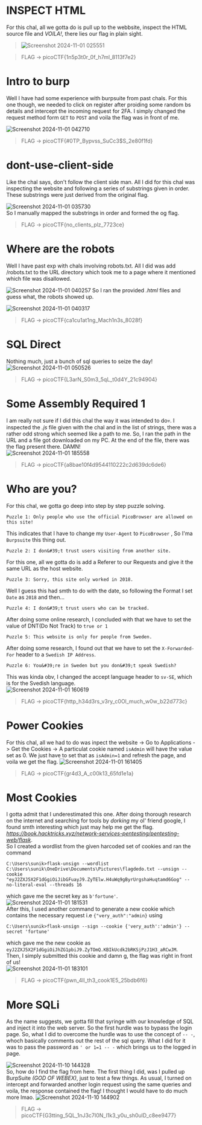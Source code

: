 # INSPECT HTML
For this chal, all we gotta do is pull up to the webbsite, inspect the HTML source file and _VOILA!_, there lies our flag in plain sight.


> ![Screenshot 2024-11-01 025551](https://github.com/user-attachments/assets/0349a19c-10c6-42a3-ba1f-86e94a1bc168)

> FLAG -> picoCTF{1n5p3t0r_0f_h7ml_8113f7e2}

  

# Intro to burp
Well I have had some experience with burpsuite from past chals. For this one though, we needed to click on register after proiding some random bs details and intercept the incoming request for 2FA. I simply changed the request method form `GET` to `POST` and voila the flag was in front of me.  


![Screenshot 2024-11-01 042710](https://github.com/user-attachments/assets/afd0cfb3-507b-4436-9ccd-9251bdd58807)


> FLAG -> picoCTF{#0TP_Bypvss_SuCc3$S_2e80f1fd}


# dont-use-client-side
Like the chal says, don't follow the client side man. All I did for this chal was inspecting the website and following a series of substrings given in order. These substrings were just derived from the original flag.  

![Screenshot 2024-11-01 035730](https://github.com/user-attachments/assets/73617819-0694-441b-88fc-8fabd478e619)  
So I manually mapped the substrings in order and formed the og flag.

> FLAG -> picoCTF{no_clients_plz_7723ce}

# Where are the robots
Well I have past exp with chals involving robots.txt. All I did was add /robots.txt to the URL directory which took me to a page where it mentioned which file was disallowed.  

![Screenshot 2024-11-01 040257](https://github.com/user-attachments/assets/553de74d-5575-4e8f-989c-5e30704f272f)
So I ran the provided _.html_ files and guess what, the robots showed up.  


![Screenshot 2024-11-01 040317](https://github.com/user-attachments/assets/6fe948ea-ccb6-404f-bf62-efdd3385b994)


> FLAG -> picoCTF{ca1cu1at1ng_Mach1n3s_8028f}

# SQL Direct
Nothing much, just a bunch of sql queries to seize the day!  
![Screenshot 2024-11-01 050526](https://github.com/user-attachments/assets/09baa2e0-2ef0-4595-8940-1f3c825f45e8)

> FLAG -> picoCTF{L3arN_S0m3_5qL_t0d4Y_21c94904}
# Some Assembly Required 1
I am really not sure if I did this chal the way it was intended to do💀. I inspected the _.js_ file given with the chal and in the list of strings, there was a rather odd strong which seemed like a path to me. So, I ran the path in the URL and a file got downloaded on my PC. At the end of the file, there was the flag present there. DAMN!  
![Screenshot 2024-11-01 185558](https://github.com/user-attachments/assets/82afafe3-67d1-4315-a146-a740aa1aca57)


> FLAG -> picoCTF{a8bae10f4d9544110222c2d639dc6de6}  
# Who are you?

For this chal, we gotta go deep into step by step puzzle solving. 
```
Puzzle 1: Only people who use the official PicoBrowser are allowed on this site!
```
This indicates that I have to change my `User-Agent` to `PicoBrowser` , So I'ma `Burpsuite` this thing out.  

```
Puzzle 2: I don&#39;t trust users visiting from another site.
```
For this one, all we gotta do is add a Referer to our Requests and give it the same URL as the host website.

```
Puzzle 3: Sorry, this site only worked in 2018.
```
Well I guess this had smth to do with the date, so following the Format I set `Date` as `2018` and then...
```
Puzzle 4: I don&#39;t trust users who can be tracked.
```
After doing some online research, I concluded with that we have to set the value of DNT(Do Not Track) to `true or 1`
```
Puzzle 5: This website is only for people from Sweden.
```
After doing some research, I found out that we have to set the `X-Forwarded-For` header to a `Swedish IP Address`.
```
Puzzle 6: You&#39;re in Sweden but you don&#39;t speak Swedish?
```
This was kinda obv, I changed the accept language header to `sv-SE`, which is for the Svedish language.  
![Screenshot 2024-11-01 160619](https://github.com/user-attachments/assets/b39b326f-a685-4a3a-8ad9-917e17f929ae)


> FLAG -> picoCTF{http_h34d3rs_v3ry_c0Ol_much_w0w_b22d773c}
# Power Cookies
For this chal, all we had to do was inpect the website -> Go to Applications -> Get the Cookies -> A particulat cookie named `isAdmin` will have the value set as 0. We just have to set that as `isAdmin=1` and refresh the page, and voila we get the flag.  ![Screenshot 2024-11-01 161405](https://github.com/user-attachments/assets/fe75ca21-9c0d-446e-b8e2-667770e632d0)  
> FLAG -> picoCTF{gr4d3_A_c00k13_65fd1e1a}


# Most Cookies
I gotta admit that I underestimated this one. After doing thorough research on the internet and searching for tools by _dorking_ my ol' friend google, I found smth interesting which just may help me get the flag.  
_https://book.hacktricks.xyz/network-services-pentesting/pentesting-web/flask_.   
So I created a wordlist from the given harcoded set of cookies and ran the command  
```
C:\Users\sunik>flask-unsign --wordlist C:\Users\sunik\OneDrive\Documents\Pictures\flagdedo.txt --unsign --cookie "eyJ2ZXJ5X2F1dGgiOiJibGFuayJ9.ZyTElw.H4uWq9gByrUrgshaHuqtamd6Gog" --no-literal-eval --threads 16
```  
which gave me the secret key as `b'fortune'`.  
![Screenshot 2024-11-01 181531](https://github.com/user-attachments/assets/1be8c1c0-960e-488b-b818-8389b94db8ea)  
After this, I used another command to generate a new cookie which contains the necessary request i.e `{"very_auth":"admin}` using 
```
C:\Users\sunik>flask-unsign --sign --cookie {'very_auth':'admin'} --secret 'fortune'
```
which gave me the new cookie as `eyJ2ZXJ5X2F1dGgiOiJhZG1pbiJ9.ZyTOmQ.KBIkUcdk2bRKSjPzJ1H3_aRCwJM`.  
Then, I simply submitted this cookie and damn g, the flag was right in front of us!  
![Screenshot 2024-11-01 183101](https://github.com/user-attachments/assets/5a35f853-4ce7-468c-b1d3-fab754d3fc2f)  




> FLAG -> picoCTF{pwn_4ll_th3_cook1E5_25bdb6f6}

# More SQLi  
As the name suggests, we gotta fill that syringe with our knowledge of SQL and inject it into the web server. So the first hurdle was to bypass the login page. So, what I did to overcome the hurdle was to use the concept of `-- -`, whoch basically comments out the rest of the sql query. What I did for it was to pass the password as `' or 1=1 -- -` which brings us to the logged in page.  

![Screenshot 2024-11-10 144328](https://github.com/user-attachments/assets/9fd8a051-ade0-4205-97e4-53b2c6e6a2f6)  
So, how do I find the flag from here. The first thing I did, was I pulled up BurpSuite _(GOD OF WEBEX)_, just to test a few things. As usual, I turned on intercept and forwarded another login request using the same queries and voila, the response contained the flag! I thought I would have to do much more lmao.
![Screenshot 2024-11-10 144902](https://github.com/user-attachments/assets/f1b1e39f-bdc4-43b2-81bd-9ce2d174dc95)  


> FLAG -> picoCTF{G3tting_5QL_1nJ3c7I0N_l1k3_y0u_sh0ulD_c8ee9477}

